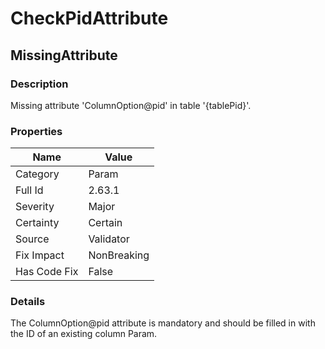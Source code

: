 ﻿---  
uid: Validator_2_63_1  
---

# CheckPidAttribute

## MissingAttribute

### Description

Missing attribute 'ColumnOption@pid' in table '{tablePid}'.

### Properties

| Name         | Value       |
| ------------ | ----------- |
| Category     | Param       |
| Full Id      | 2.63.1      |
| Severity     | Major       |
| Certainty    | Certain     |
| Source       | Validator   |
| Fix Impact   | NonBreaking |
| Has Code Fix | False       |

### Details

The ColumnOption@pid attribute is mandatory and should be filled in with the ID of an existing column Param.
